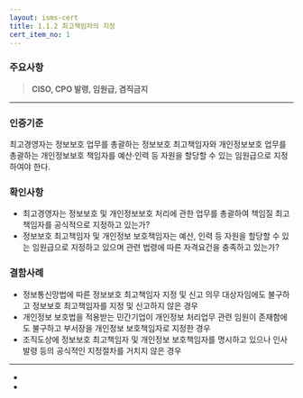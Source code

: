 ```yaml
---
layout: isms-cert
title: 1.1.2 최고책임자의 지정
cert_item_no: 1
---
```


### 주요사항  
> **CISO, CPO 발령, 임원급, 겸직금지**

---  

### 인증기준
최고경영자는 정보보호 업무를 총괄하는 정보보호 최고책임자와 개인정보보호 업무를 총괄하는 개인정보보호 책임자를 예산·인력 등 자원을 할당할 수 있는 임원급으로 지정하여야 한다.

### 확인사항
- 최고경영자는 정보보호 및 개인정보보호 처리에 관한 업무를 총괄하여 책임질 최고책임자를 공식적으로 지정하고 있는가?
- 정보보호 최고책임자 및 개인정보 보호책임자는 예산, 인력 등 자원을 할당할 수 있는 임원급으로 지정하고 있으며 관련 법령에 따른 자격요건을 충족하고 있는가?


### 결함사례
- 정보통신망법에 따른 정보보호 최고책임자 지정 및 신고 의무 대상자임에도 불구하고 정보보호 최고책임자를 지정 및 신고하지 않은 경우
- 개인정보 보호법을 적용받는 민간기업이 개인정보 처리업무 관련 임원이 존재함에도 불구하고 부서장을 개인정보 보호책임자로 지정한 경우
- 조직도상에 정보보호 최고책임자 및 개인정보 보호책임자를 명시하고 있으나 인사발령 등의 공식적인 지정절차를 거치지 않은 경우

---

- 
- 